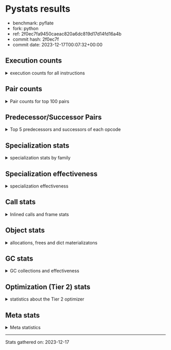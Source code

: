 
# Pystats results

- benchmark: pyflate
- fork: python
- ref: 2f0ec7fa9450caeac820a6dc819d17d14fd16a4b
- commit hash: 2f0ec7f
- commit date: 2023-12-17T00:07:32+00:00

## Execution counts

<details>
<summary> execution counts for all instructions </summary>

|Name | Count | Self | Cumulative | Miss ratio | 
|---|---:|---:|---:|---:|
| LOAD_FAST | 864,455,700 | 25.7% | 25.7% |  |
| POP_JUMP_IF_FALSE | 278,096,760 | 8.3% | 34.0% |  |
| LOAD_ATTR_INSTANCE_VALUE | 256,924,060 | 7.6% | 41.6% |  |
| LOAD_CONST | 238,687,980 | 7.1% | 48.7% |  |
| COMPARE_OP_INT | 161,759,600 | 4.8% | 53.5% |  |
| BINARY_OP | 147,080,260 | 4.4% | 57.9% |  |
| TO_BOOL_BOOL | 114,500,840 | 3.4% | 61.3% |  |
| ENTER_EXECUTOR | 111,045,460 | 3.3% | 64.6% |  |
| STORE_FAST | 110,332,340 | 3.3% | 67.9% |  |
| BINARY_OP_SUBTRACT_INT | 97,555,660 | 2.9% | 70.8% |  |
| RESUME_CHECK | 85,783,780 | 2.5% | 73.3% | 0.0% |
| CALL_PY_EXACT_ARGS | 85,641,540 | 2.5% | 75.8% |  |
| RETURN_VALUE | 81,345,780 | 2.4% | 78.3% |  |
| LOAD_ATTR_METHOD_WITH_VALUES | 78,210,060 | 2.3% | 80.6% |  |
| SWAP | 70,789,720 | 2.1% | 82.7% |  |
| BINARY_OP_ADD_INT | 65,729,660 | 2.0% | 84.6% |  |
| POP_JUMP_IF_TRUE | 64,782,360 | 1.9% | 86.6% |  |
| CALL_LIST_APPEND | 61,344,700 | 1.8% | 88.4% |  |
| COPY | 58,928,040 | 1.8% | 90.1% |  |
| STORE_ATTR_INSTANCE_VALUE | 46,035,060 | 1.4% | 91.5% |  |
| LOAD_FAST_LOAD_FAST | 45,797,560 | 1.4% | 92.9% |  |
| POP_TOP | 42,608,100 | 1.3% | 94.1% |  |
| LOAD_GLOBAL_BUILTIN | 35,904,960 | 1.1% | 95.2% |  |
| CALL_LEN | 29,801,160 | 0.9% | 96.1% |  |
| BINARY_SLICE | 24,352,660 | 0.7% | 96.8% |  |
| RETURN_CONST | 18,300,700 | 0.5% | 97.4% |  |
| UNARY_INVERT | 12,031,000 | 0.4% | 97.7% |  |
| LOAD_ATTR_METHOD_NO_DICT | 11,596,380 | 0.3% | 98.1% |  |
| BINARY_SUBSCR_LIST_INT | 10,673,420 | 0.3% | 98.4% |  |
| LOAD_GLOBAL_MODULE | 7,435,680 | 0.2% | 98.6% |  |
| STORE_SLICE | 7,424,240 | 0.2% | 98.8% |  |
| NOP | 7,188,640 | 0.2% | 99.0% |  |
| JUMP_FORWARD | 6,697,060 | 0.2% | 99.2% |  |
| CALL_BUILTIN_O | 6,085,140 | 0.2% | 99.4% |  |
| LOAD_ATTR | 5,408,000 | 0.2% | 99.6% |  |
| TO_BOOL | 5,403,600 | 0.2% | 99.7% |  |
| CALL_METHOD_DESCRIPTOR_FAST | 5,401,620 | 0.2% | 99.9% |  |
| BINARY_SUBSCR | 2,140,900 | 0.1% | 100.0% |  |
| GET_ITER | 247,660 | 0.0% | 100.0% |  |
| FOR_ITER_LIST | 242,260 | 0.0% | 100.0% |  |
| FOR_ITER_RANGE | 151,620 | 0.0% | 100.0% |  |
| TO_BOOL_INT | 132,240 | 0.0% | 100.0% |  |
| STORE_FAST_STORE_FAST | 73,520 | 0.0% | 100.0% |  |
| EXIT_INIT_CHECK | 71,120 | 0.0% | 100.0% |  |
| CALL_ALLOC_AND_ENTER_INIT | 71,120 | 0.0% | 100.0% |  |
| BUILD_TUPLE | 71,040 | 0.0% | 100.0% |  |
| INTERPRETER_EXIT | 70,640 | 0.0% | 100.0% |  |
| BUILD_LIST | 46,880 | 0.0% | 100.0% |  |
| BINARY_OP_MULTIPLY_INT | 37,120 | 0.0% | 100.0% |  |
| CALL | 25,660 | 0.0% | 100.0% |  |
| CALL_BUILTIN_CLASS | 17,760 | 0.0% | 100.0% |  |
| JUMP_BACKWARD | 8,320 | 0.0% | 100.0% |  |
| UNPACK_SEQUENCE_TWO_TUPLE | 3,240 | 0.0% | 100.0% |  |
| LOAD_GLOBAL | 2,400 | 0.0% | 100.0% |  |
| CALL_BUILTIN_FAST | 2,120 | 0.0% | 100.0% |  |
| COMPARE_OP | 1,860 | 0.0% | 100.0% |  |
| FOR_ITER | 1,780 | 0.0% | 100.0% |  |
| LIST_APPEND | 1,760 | 0.0% | 100.0% |  |
| STORE_ATTR | 1,000 | 0.0% | 100.0% |  |
| STORE_SUBSCR_LIST_INT | 760 | 0.0% | 100.0% |  |
| RESUME | 540 | 0.0% | 100.0% | 18.5% |
| PUSH_NULL | 480 | 0.0% | 100.0% |  |
| CALL_KW | 480 | 0.0% | 100.0% |  |
| LOAD_DEREF | 240 | 0.0% | 100.0% |  |
| UNPACK_SEQUENCE | 240 | 0.0% | 100.0% |  |
| CALL_BUILTIN_FAST_WITH_KEYWORDS | 240 | 0.0% | 100.0% |  |
| LOAD_ATTR_MODULE | 240 | 0.0% | 100.0% |  |
| CALL_FUNCTION_EX | 160 | 0.0% | 100.0% |  |
| LOAD_FAST_AND_CLEAR | 160 | 0.0% | 100.0% |  |
| CALL_ISINSTANCE | 140 | 0.0% | 100.0% |  |
| CALL_METHOD_DESCRIPTOR_NOARGS | 120 | 0.0% | 100.0% |  |
| CALL_METHOD_DESCRIPTOR_O | 120 | 0.0% | 100.0% |  |
| STORE_SUBSCR | 80 | 0.0% | 100.0% |  |
| CALL_INTRINSIC_1 | 80 | 0.0% | 100.0% |  |
| COPY_FREE_VARS | 80 | 0.0% | 100.0% |  |
| LIST_EXTEND | 80 | 0.0% | 100.0% |  |
| LOAD_FAST_CHECK | 80 | 0.0% | 100.0% |  |
| BINARY_OP_SUBTRACT_FLOAT | 60 | 0.0% | 100.0% |  |
| COMPARE_OP_STR | 60 | 0.0% | 100.0% |  |


</details>

## Pair counts

<details>
<summary> Pair counts for top 100 pairs </summary>

|Pair | Count | Self | Cumulative | 
|---|---:|---:|---:|
| POP_JUMP_IF_FALSE LOAD_FAST | 225,084,740 | 6.7% | 6.7% |
| LOAD_FAST LOAD_ATTR_INSTANCE_VALUE | 187,193,940 | 5.6% | 12.3% |
| LOAD_ATTR_INSTANCE_VALUE LOAD_FAST | 144,039,000 | 4.3% | 16.5% |
| LOAD_FAST TO_BOOL_BOOL | 114,500,640 | 3.4% | 19.9% |
| TO_BOOL_BOOL POP_JUMP_IF_FALSE | 114,500,140 | 3.4% | 23.3% |
| COMPARE_OP_INT POP_JUMP_IF_FALSE | 104,437,160 | 3.1% | 26.4% |
| LOAD_FAST LOAD_CONST | 91,899,160 | 2.7% | 29.2% |
| CALL_PY_EXACT_ARGS RESUME_CHECK | 85,641,540 | 2.5% | 31.7% |
| STORE_FAST LOAD_FAST | 82,570,460 | 2.5% | 34.2% |
| LOAD_FAST LOAD_ATTR_METHOD_WITH_VALUES | 78,173,620 | 2.3% | 36.5% |
| LOAD_FAST COMPARE_OP_INT | 68,053,500 | 2.0% | 38.5% |
| LOAD_ATTR_METHOD_WITH_VALUES LOAD_FAST | 67,312,840 | 2.0% | 40.5% |
| LOAD_CONST BINARY_OP_SUBTRACT_INT | 59,561,960 | 1.8% | 42.3% |
| ENTER_EXECUTOR POP_JUMP_IF_FALSE | 59,026,000 | 1.8% | 44.0% |
| LOAD_CONST LOAD_FAST | 57,384,800 | 1.7% | 45.8% |
| COMPARE_OP_INT POP_JUMP_IF_TRUE | 57,322,440 | 1.7% | 47.5% |
| LOAD_CONST BINARY_OP_ADD_INT | 50,251,560 | 1.5% | 48.9% |
| ENTER_EXECUTOR CALL_LIST_APPEND | 49,659,500 | 1.5% | 50.4% |
| POP_JUMP_IF_TRUE ENTER_EXECUTOR | 47,509,200 | 1.4% | 51.8% |
| LOAD_FAST COPY | 45,668,320 | 1.4% | 53.2% |
| COPY LOAD_ATTR_INSTANCE_VALUE | 45,668,080 | 1.4% | 54.6% |
| SWAP STORE_ATTR_INSTANCE_VALUE | 45,668,080 | 1.4% | 55.9% |
| LOAD_FAST BINARY_OP | 45,424,540 | 1.4% | 57.3% |
| LOAD_FAST CALL_PY_EXACT_ARGS | 43,351,520 | 1.3% | 58.5% |
| STORE_ATTR_INSTANCE_VALUE LOAD_FAST | 40,268,200 | 1.2% | 59.7% |
| RESUME_CHECK LOAD_CONST | 38,195,460 | 1.1% | 60.9% |
| LOAD_FAST BINARY_OP_SUBTRACT_INT | 37,956,260 | 1.1% | 62.0% |
| BINARY_OP LOAD_CONST | 37,950,320 | 1.1% | 63.1% |
| BINARY_OP_SUBTRACT_INT RETURN_VALUE | 37,950,240 | 1.1% | 64.3% |
| LOAD_GLOBAL_BUILTIN LOAD_FAST | 35,894,080 | 1.1% | 65.3% |
| BINARY_OP LOAD_FAST | 33,356,680 | 1.0% | 66.3% |
| RESUME_CHECK LOAD_FAST_LOAD_FAST | 31,311,700 | 0.9% | 67.3% |
| RETURN_VALUE STORE_FAST | 31,154,940 | 0.9% | 68.2% |
| POP_TOP LOAD_FAST | 30,090,740 | 0.9% | 69.1% |
| LOAD_FAST CALL_LEN | 29,800,980 | 0.9% | 70.0% |
| BINARY_OP_ADD_INT STORE_FAST | 29,091,500 | 0.9% | 70.8% |
| CALL_LIST_APPEND ENTER_EXECUTOR | 27,221,820 | 0.8% | 71.6% |
| BINARY_OP_SUBTRACT_INT BINARY_OP | 25,931,780 | 0.8% | 72.4% |
| RETURN_VALUE BINARY_OP | 25,919,260 | 0.8% | 73.2% |
| LOAD_FAST LOAD_GLOBAL_BUILTIN | 24,407,640 | 0.7% | 73.9% |
| CALL_LEN COMPARE_OP_INT | 24,398,520 | 0.7% | 74.6% |
| LOAD_FAST LOAD_FAST | 24,383,360 | 0.7% | 75.3% |
| POP_JUMP_IF_FALSE ENTER_EXECUTOR | 24,264,980 | 0.7% | 76.1% |
| CALL_LIST_APPEND LOAD_FAST | 24,161,240 | 0.7% | 76.8% |
| LOAD_FAST_LOAD_FAST LOAD_ATTR_INSTANCE_VALUE | 24,061,220 | 0.7% | 77.5% |
| LOAD_ATTR_INSTANCE_VALUE COMPARE_OP_INT | 24,057,260 | 0.7% | 78.2% |
| LOAD_CONST COMPARE_OP_INT | 24,043,640 | 0.7% | 78.9% |
| LOAD_ATTR_INSTANCE_VALUE CALL_PY_EXACT_ARGS | 23,723,420 | 0.7% | 79.6% |
| RETURN_CONST POP_TOP | 18,229,500 | 0.5% | 80.2% |
| LOAD_FAST RETURN_VALUE | 17,503,540 | 0.5% | 80.7% |
| BINARY_OP SWAP | 17,432,680 | 0.5% | 81.2% |
| POP_JUMP_IF_TRUE LOAD_FAST | 17,269,480 | 0.5% | 81.7% |
| BINARY_OP STORE_FAST | 16,799,920 | 0.5% | 82.2% |
| RESUME_CHECK LOAD_FAST | 16,275,200 | 0.5% | 82.7% |
| BINARY_OP_ADD_INT SWAP | 16,205,060 | 0.5% | 83.2% |
| POP_JUMP_IF_FALSE LOAD_CONST | 14,872,920 | 0.4% | 83.6% |
| BINARY_SLICE BINARY_OP | 14,848,480 | 0.4% | 84.1% |
| LOAD_ATTR_INSTANCE_VALUE STORE_FAST | 13,894,380 | 0.4% | 84.5% |
| BINARY_OP RETURN_VALUE | 13,888,360 | 0.4% | 84.9% |
| SWAP COPY | 13,258,760 | 0.4% | 85.3% |
| COPY COMPARE_OP_INT | 13,258,520 | 0.4% | 85.7% |
| LOAD_FAST_LOAD_FAST LOAD_FAST | 12,349,400 | 0.4% | 86.1% |
| STORE_FAST LOAD_CONST | 12,115,360 | 0.4% | 86.4% |
| RETURN_VALUE LOAD_FAST | 12,101,560 | 0.4% | 86.8% |
| UNARY_INVERT BINARY_OP | 12,031,000 | 0.4% | 87.1% |
| BINARY_OP UNARY_INVERT | 12,031,000 | 0.4% | 87.5% |
| BINARY_OP_SUBTRACT_INT SWAP | 12,030,980 | 0.4% | 87.9% |
| LOAD_ATTR_INSTANCE_VALUE BINARY_OP | 12,030,980 | 0.4% | 88.2% |
| LOAD_FAST SWAP | 11,862,600 | 0.4% | 88.6% |
| RETURN_VALUE POP_TOP | 11,861,920 | 0.4% | 88.9% |
| POP_TOP RETURN_VALUE | 11,861,680 | 0.4% | 89.3% |
| SWAP POP_TOP | 11,861,680 | 0.4% | 89.6% |
| LOAD_ATTR_INSTANCE_VALUE SWAP | 11,861,660 | 0.4% | 90.0% |
| LOAD_FAST LOAD_ATTR_METHOD_NO_DICT | 11,595,980 | 0.3% | 90.3% |
| LOAD_ATTR_METHOD_NO_DICT LOAD_FAST | 11,594,320 | 0.3% | 90.7% |
| LOAD_ATTR_INSTANCE_VALUE LOAD_CONST | 10,803,180 | 0.3% | 91.0% |
| LOAD_ATTR_INSTANCE_VALUE LOAD_GLOBAL_BUILTIN | 10,803,080 | 0.3% | 91.3% |
| LOAD_CONST BINARY_OP | 10,100,660 | 0.3% | 91.6% |
| BINARY_OP_ADD_INT BINARY_SLICE | 9,503,620 | 0.3% | 91.9% |
| LOAD_FAST_LOAD_FAST LOAD_CONST | 8,820,340 | 0.3% | 92.2% |
| LOAD_CONST LOAD_CONST | 7,431,140 | 0.2% | 92.4% |
| LOAD_CONST BINARY_SLICE | 7,424,720 | 0.2% | 92.6% |
| BINARY_SUBSCR_LIST_INT STORE_FAST | 7,424,580 | 0.2% | 92.8% |
| BINARY_SLICE LOAD_FAST | 7,424,240 | 0.2% | 93.0% |
| STORE_SLICE RETURN_CONST | 7,424,240 | 0.2% | 93.3% |
| BINARY_OP LOAD_FAST_LOAD_FAST | 7,424,240 | 0.2% | 93.5% |
| LOAD_CONST STORE_SLICE | 7,424,240 | 0.2% | 93.7% |
| LOAD_FAST BINARY_SLICE | 7,424,240 | 0.2% | 93.9% |
| BINARY_OP_ADD_INT LOAD_CONST | 7,424,220 | 0.2% | 94.1% |
| LOAD_GLOBAL_MODULE LOAD_FAST | 7,189,700 | 0.2% | 94.4% |
| STORE_FAST LOAD_GLOBAL_MODULE | 7,187,800 | 0.2% | 94.6% |
| LOAD_FAST CALL_LIST_APPEND | 7,187,360 | 0.2% | 94.8% |
| BINARY_OP_SUBTRACT_INT COMPARE_OP_INT | 7,187,360 | 0.2% | 95.0% |
| CALL_LIST_APPEND NOP | 7,186,940 | 0.2% | 95.2% |
| BINARY_OP_SUBTRACT_INT BINARY_SUBSCR_LIST_INT | 7,186,920 | 0.2% | 95.4% |
| BINARY_OP_SUBTRACT_INT CALL_PY_EXACT_ARGS | 7,186,920 | 0.2% | 95.6% |
| NOP ENTER_EXECUTOR | 7,186,620 | 0.2% | 95.8% |
| JUMP_FORWARD LOAD_FAST | 6,696,740 | 0.2% | 96.0% |
| LOAD_CONST STORE_FAST | 6,274,200 | 0.2% | 96.2% |
| LOAD_CONST CALL_PY_EXACT_ARGS | 5,732,140 | 0.2% | 96.4% |


</details>

## Predecessor/Successor Pairs

<details>
<summary> Top 5 predecessors and successors of each opcode </summary>

### BINARY_SLICE

<details>
<summary> Successors and predecessors for BINARY_SLICE </summary>

|Predecessors | Count | Percentage | 
|---|---:|---:|
| BINARY_OP_ADD_INT | 9,503,620 | 39.0% |
| LOAD_CONST | 7,424,720 | 30.5% |
| LOAD_FAST | 7,424,240 | 30.5% |
| BINARY_OP | 80 | 0.0% |

|Successors | Count | Percentage | 
|---|---:|---:|
| BINARY_OP | 14,848,480 | 61.0% |
| LOAD_FAST | 7,424,240 | 30.5% |
| CALL_LIST_APPEND | 712,700 | 2.9% |
| CALL_BUILTIN_O | 683,320 | 2.8% |
| LOAD_GLOBAL_BUILTIN | 683,320 | 2.8% |


</details>

### STORE_SLICE

<details>
<summary> Successors and predecessors for STORE_SLICE </summary>

|Predecessors | Count | Percentage | 
|---|---:|---:|
| LOAD_CONST | 7,424,240 | 100.0% |

|Successors | Count | Percentage | 
|---|---:|---:|
| RETURN_CONST | 7,424,240 | 100.0% |


</details>

### CACHE

<details>
<summary> Successors and predecessors for CACHE </summary>

|Successors | Count | Percentage | 
|---|---:|---:|
| RESUME_CHECK | 70,560 | 99.9% |
| RESUME | 80 | 0.1% |


</details>

### BINARY_SUBSCR

<details>
<summary> Successors and predecessors for BINARY_SUBSCR </summary>

|Predecessors | Count | Percentage | 
|---|---:|---:|
| BINARY_OP_ADD_INT | 2,138,580 | 99.9% |
| BINARY_SUBSCR | 1,120 | 0.1% |
| LOAD_FAST_LOAD_FAST | 480 | 0.0% |
| LOAD_FAST | 440 | 0.0% |
| LOAD_CONST | 120 | 0.0% |

|Successors | Count | Percentage | 
|---|---:|---:|
| SWAP | 1,396,160 | 65.2% |
| COMPARE_OP_INT | 742,440 | 34.7% |
| BINARY_SUBSCR | 1,120 | 0.1% |
| LOAD_FAST | 420 | 0.0% |
| CALL_LIST_APPEND | 360 | 0.0% |


</details>

### EXIT_INIT_CHECK

<details>
<summary> Successors and predecessors for EXIT_INIT_CHECK </summary>

|Predecessors | Count | Percentage | 
|---|---:|---:|
| RETURN_CONST | 71,120 | 100.0% |

|Successors | Count | Percentage | 
|---|---:|---:|
| RETURN_VALUE | 71,120 | 100.0% |


</details>

### GET_ITER

<details>
<summary> Successors and predecessors for GET_ITER </summary>

|Predecessors | Count | Percentage | 
|---|---:|---:|
| LOAD_ATTR_INSTANCE_VALUE | 238,820 | 96.4% |
| CALL_BUILTIN_CLASS | 7,960 | 3.2% |
| BINARY_SLICE | 480 | 0.2% |
| CALL | 180 | 0.1% |
| LOAD_FAST | 160 | 0.1% |

|Successors | Count | Percentage | 
|---|---:|---:|
| FOR_ITER_LIST | 239,340 | 96.6% |
| FOR_ITER_RANGE | 7,900 | 3.2% |
| FOR_ITER | 340 | 0.1% |
| LOAD_FAST_AND_CLEAR | 80 | 0.0% |


</details>

### INTERPRETER_EXIT

<details>
<summary> Successors and predecessors for INTERPRETER_EXIT </summary>

|Predecessors | Count | Percentage | 
|---|---:|---:|
| RETURN_VALUE | 70,560 | 99.9% |
| RETURN_CONST | 80 | 0.1% |


</details>

### NOP

<details>
<summary> Successors and predecessors for NOP </summary>

|Predecessors | Count | Percentage | 
|---|---:|---:|
| CALL_LIST_APPEND | 7,186,940 | 100.0% |
| POP_JUMP_IF_FALSE | 1,120 | 0.0% |
| JUMP_BACKWARD | 320 | 0.0% |
| STORE_FAST | 160 | 0.0% |
| POP_TOP | 100 | 0.0% |

|Successors | Count | Percentage | 
|---|---:|---:|
| ENTER_EXECUTOR | 7,186,620 | 100.0% |
| LOAD_FAST | 1,600 | 0.0% |
| JUMP_BACKWARD | 340 | 0.0% |
| LOAD_DEREF | 80 | 0.0% |


</details>

### POP_TOP

<details>
<summary> Successors and predecessors for POP_TOP </summary>

|Predecessors | Count | Percentage | 
|---|---:|---:|
| RETURN_CONST | 18,229,500 | 42.8% |
| RETURN_VALUE | 11,861,920 | 27.8% |
| SWAP | 11,861,680 | 27.8% |
| POP_JUMP_IF_FALSE | 653,620 | 1.5% |
| CALL_KW | 480 | 0.0% |

|Successors | Count | Percentage | 
|---|---:|---:|
| LOAD_FAST | 30,090,740 | 70.6% |
| RETURN_VALUE | 11,861,680 | 27.8% |
| JUMP_FORWARD | 654,260 | 1.5% |
| RETURN_CONST | 560 | 0.0% |
| LOAD_FAST_LOAD_FAST | 480 | 0.0% |


</details>

### PUSH_NULL

<details>
<summary> Successors and predecessors for PUSH_NULL </summary>

|Predecessors | Count | Percentage | 
|---|---:|---:|
| LOAD_ATTR_MODULE | 240 | 50.0% |
| LOAD_DEREF | 160 | 33.3% |
| LOAD_ATTR | 80 | 16.7% |

|Successors | Count | Percentage | 
|---|---:|---:|
| CALL | 240 | 50.0% |
| LOAD_FAST | 160 | 33.3% |
| LOAD_FAST_CHECK | 80 | 16.7% |


</details>

### RETURN_VALUE

<details>
<summary> Successors and predecessors for RETURN_VALUE </summary>

|Predecessors | Count | Percentage | 
|---|---:|---:|
| BINARY_OP_SUBTRACT_INT | 37,950,240 | 46.7% |
| LOAD_FAST | 17,503,540 | 21.5% |
| BINARY_OP | 13,888,360 | 17.1% |
| POP_TOP | 11,861,680 | 14.6% |
| EXIT_INIT_CHECK | 71,120 | 0.1% |

|Successors | Count | Percentage | 
|---|---:|---:|
| STORE_FAST | 31,154,940 | 38.3% |
| BINARY_OP | 25,919,260 | 31.9% |
| LOAD_FAST | 12,101,560 | 14.9% |
| POP_TOP | 11,861,920 | 14.6% |
| TO_BOOL_INT | 129,380 | 0.2% |


</details>

### STORE_SUBSCR

<details>
<summary> Successors and predecessors for STORE_SUBSCR </summary>

|Predecessors | Count | Percentage | 
|---|---:|---:|
| SWAP | 40 | 50.0% |
| BINARY_SUBSCR | 20 | 25.0% |
| BINARY_SUBSCR_LIST_INT | 20 | 25.0% |

|Successors | Count | Percentage | 
|---|---:|---:|
| STORE_SUBSCR_LIST_INT | 40 | 50.0% |
| JUMP_BACKWARD | 20 | 25.0% |
| LOAD_FAST_LOAD_FAST | 20 | 25.0% |


</details>

### TO_BOOL

<details>
<summary> Successors and predecessors for TO_BOOL </summary>

|Predecessors | Count | Percentage | 
|---|---:|---:|
| LOAD_FAST | 5,401,780 | 100.0% |
| TO_BOOL | 1,500 | 0.0% |
| RETURN_VALUE | 160 | 0.0% |
| BINARY_OP | 80 | 0.0% |
| CALL | 40 | 0.0% |

|Successors | Count | Percentage | 
|---|---:|---:|
| POP_JUMP_IF_TRUE | 5,401,600 | 100.0% |
| TO_BOOL | 1,500 | 0.0% |
| POP_JUMP_IF_FALSE | 240 | 0.0% |
| TO_BOOL_INT | 180 | 0.0% |
| TO_BOOL_BOOL | 80 | 0.0% |


</details>

### UNARY_INVERT

<details>
<summary> Successors and predecessors for UNARY_INVERT </summary>

|Predecessors | Count | Percentage | 
|---|---:|---:|
| BINARY_OP | 12,031,000 | 100.0% |

|Successors | Count | Percentage | 
|---|---:|---:|
| BINARY_OP | 12,031,000 | 100.0% |


</details>

### BINARY_OP

<details>
<summary> Successors and predecessors for BINARY_OP </summary>

|Predecessors | Count | Percentage | 
|---|---:|---:|
| LOAD_FAST | 45,424,540 | 30.9% |
| BINARY_OP_SUBTRACT_INT | 25,931,780 | 17.6% |
| RETURN_VALUE | 25,919,260 | 17.6% |
| BINARY_SLICE | 14,848,480 | 10.1% |
| UNARY_INVERT | 12,031,000 | 8.2% |

|Successors | Count | Percentage | 
|---|---:|---:|
| LOAD_CONST | 37,950,320 | 25.8% |
| LOAD_FAST | 33,356,680 | 22.7% |
| SWAP | 17,432,680 | 11.9% |
| STORE_FAST | 16,799,920 | 11.4% |
| RETURN_VALUE | 13,888,360 | 9.4% |


</details>

### BUILD_LIST

<details>
<summary> Successors and predecessors for BUILD_LIST </summary>

|Predecessors | Count | Percentage | 
|---|---:|---:|
| LOAD_FAST_LOAD_FAST | 35,800 | 76.4% |
| CALL_BUILTIN_CLASS | 8,700 | 18.6% |
| STORE_FAST | 680 | 1.5% |
| RESUME_CHECK | 580 | 1.2% |
| BUILD_TUPLE | 480 | 1.0% |

|Successors | Count | Percentage | 
|---|---:|---:|
| BINARY_OP | 45,000 | 96.0% |
| STORE_FAST | 1,560 | 3.3% |
| LOAD_CONST | 80 | 0.2% |
| LOAD_DEREF | 80 | 0.2% |
| SWAP | 80 | 0.2% |


</details>

### BUILD_TUPLE

<details>
<summary> Successors and predecessors for BUILD_TUPLE </summary>

|Predecessors | Count | Percentage | 
|---|---:|---:|
| LOAD_ATTR_INSTANCE_VALUE | 70,540 | 99.3% |
| LOAD_CONST | 480 | 0.7% |
| LOAD_ATTR | 20 | 0.0% |

|Successors | Count | Percentage | 
|---|---:|---:|
| RETURN_VALUE | 70,560 | 99.3% |
| BUILD_LIST | 480 | 0.7% |


</details>

### CALL

<details>
<summary> Successors and predecessors for CALL </summary>

|Predecessors | Count | Percentage | 
|---|---:|---:|
| ENTER_EXECUTOR | 20,080 | 78.3% |
| LOAD_FAST | 2,160 | 8.4% |
| LOAD_CONST | 1,080 | 4.2% |
| CALL | 520 | 2.0% |
| CALL_BUILTIN_FAST | 380 | 1.5% |

|Successors | Count | Percentage | 
|---|---:|---:|
| CALL_LIST_APPEND | 20,620 | 80.4% |
| CALL_PY_EXACT_ARGS | 860 | 3.4% |
| CALL_BUILTIN_CLASS | 740 | 2.9% |
| CALL | 520 | 2.0% |
| RESUME_CHECK | 440 | 1.7% |


</details>

### CALL_FUNCTION_EX

<details>
<summary> Successors and predecessors for CALL_FUNCTION_EX </summary>

|Predecessors | Count | Percentage | 
|---|---:|---:|
| CALL_INTRINSIC_1 | 80 | 50.0% |
| LOAD_FAST | 80 | 50.0% |

|Successors | Count | Percentage | 
|---|---:|---:|
| COPY_FREE_VARS | 80 | 50.0% |
| RESUME_CHECK | 60 | 37.5% |
| RESUME | 20 | 12.5% |


</details>

### CALL_INTRINSIC_1

<details>
<summary> Successors and predecessors for CALL_INTRINSIC_1 </summary>

|Predecessors | Count | Percentage | 
|---|---:|---:|
| LIST_EXTEND | 80 | 100.0% |

|Successors | Count | Percentage | 
|---|---:|---:|
| CALL_FUNCTION_EX | 80 | 100.0% |


</details>

### CALL_KW

<details>
<summary> Successors and predecessors for CALL_KW </summary>

|Predecessors | Count | Percentage | 
|---|---:|---:|
| LOAD_CONST | 480 | 100.0% |

|Successors | Count | Percentage | 
|---|---:|---:|
| POP_TOP | 480 | 100.0% |


</details>

### COMPARE_OP

<details>
<summary> Successors and predecessors for COMPARE_OP </summary>

|Predecessors | Count | Percentage | 
|---|---:|---:|
| LOAD_CONST | 840 | 45.2% |
| COPY | 240 | 12.9% |
| LOAD_FAST | 160 | 8.6% |
| CALL | 100 | 5.4% |
| LOAD_ATTR | 100 | 5.4% |

|Successors | Count | Percentage | 
|---|---:|---:|
| POP_JUMP_IF_FALSE | 920 | 49.5% |
| COMPARE_OP_INT | 760 | 40.9% |
| POP_JUMP_IF_TRUE | 100 | 5.4% |
| COMPARE_OP | 60 | 3.2% |
| COMPARE_OP_STR | 20 | 1.1% |


</details>

### COPY

<details>
<summary> Successors and predecessors for COPY </summary>

|Predecessors | Count | Percentage | 
|---|---:|---:|
| LOAD_FAST | 45,668,320 | 77.5% |
| SWAP | 13,258,760 | 22.5% |
| COPY | 400 | 0.0% |
| LOAD_FAST_LOAD_FAST | 400 | 0.0% |
| RETURN_VALUE | 80 | 0.0% |

|Successors | Count | Percentage | 
|---|---:|---:|
| LOAD_ATTR_INSTANCE_VALUE | 45,668,080 | 77.5% |
| COMPARE_OP_INT | 13,258,520 | 22.5% |
| COPY | 400 | 0.0% |
| BINARY_SUBSCR_LIST_INT | 360 | 0.0% |
| COMPARE_OP | 240 | 0.0% |


</details>

### COPY_FREE_VARS

<details>
<summary> Successors and predecessors for COPY_FREE_VARS </summary>

|Predecessors | Count | Percentage | 
|---|---:|---:|
| CALL_FUNCTION_EX | 80 | 100.0% |

|Successors | Count | Percentage | 
|---|---:|---:|
| RESUME_CHECK | 60 | 75.0% |
| RESUME | 20 | 25.0% |


</details>

### ENTER_EXECUTOR

<details>
<summary> Successors and predecessors for ENTER_EXECUTOR </summary>

|Predecessors | Count | Percentage | 
|---|---:|---:|
| POP_JUMP_IF_TRUE | 47,509,200 | 42.8% |
| CALL_LIST_APPEND | 27,221,820 | 24.5% |
| POP_JUMP_IF_FALSE | 24,264,980 | 21.9% |
| NOP | 7,186,620 | 6.5% |
| STORE_FAST | 4,715,660 | 4.2% |

|Successors | Count | Percentage | 
|---|---:|---:|
| POP_JUMP_IF_FALSE | 59,026,000 | 53.2% |
| CALL_LIST_APPEND | 49,659,500 | 44.7% |
| POP_JUMP_IF_TRUE | 2,057,520 | 1.9% |
| FOR_ITER_RANGE | 141,400 | 0.1% |
| ENTER_EXECUTOR | 69,880 | 0.1% |


</details>

### FOR_ITER

<details>
<summary> Successors and predecessors for FOR_ITER </summary>

|Predecessors | Count | Percentage | 
|---|---:|---:|
| JUMP_BACKWARD | 1,220 | 68.5% |
| GET_ITER | 340 | 19.1% |
| FOR_ITER | 140 | 7.9% |
| SWAP | 80 | 4.5% |

|Successors | Count | Percentage | 
|---|---:|---:|
| UNPACK_SEQUENCE_TWO_TUPLE | 1,040 | 58.4% |
| STORE_FAST | 240 | 13.5% |
| FOR_ITER_RANGE | 160 | 9.0% |
| FOR_ITER | 140 | 7.9% |
| UNPACK_SEQUENCE | 100 | 5.6% |


</details>

### JUMP_BACKWARD

<details>
<summary> Successors and predecessors for JUMP_BACKWARD </summary>

|Predecessors | Count | Percentage | 
|---|---:|---:|
| POP_JUMP_IF_FALSE | 2,040 | 24.5% |
| CALL_LIST_APPEND | 1,600 | 19.2% |
| STORE_FAST | 1,440 | 17.3% |
| POP_JUMP_IF_TRUE | 1,360 | 16.3% |
| STORE_ATTR_INSTANCE_VALUE | 640 | 7.7% |

|Successors | Count | Percentage | 
|---|---:|---:|
| FOR_ITER_RANGE | 2,160 | 26.0% |
| FOR_ITER_LIST | 1,820 | 21.9% |
| LOAD_FAST | 1,360 | 16.3% |
| FOR_ITER | 1,220 | 14.7% |
| LOAD_FAST_LOAD_FAST | 960 | 11.5% |


</details>

### JUMP_FORWARD

<details>
<summary> Successors and predecessors for JUMP_FORWARD </summary>

|Predecessors | Count | Percentage | 
|---|---:|---:|
| POP_JUMP_IF_FALSE | 5,359,360 | 80.0% |
| STORE_FAST | 683,440 | 10.2% |
| POP_TOP | 654,260 | 9.8% |

|Successors | Count | Percentage | 
|---|---:|---:|
| LOAD_FAST | 6,696,740 | 100.0% |
| BUILD_LIST | 80 | 0.0% |
| JUMP_BACKWARD | 80 | 0.0% |
| LOAD_CONST | 80 | 0.0% |
| LOAD_GLOBAL | 40 | 0.0% |


</details>

### LIST_APPEND

<details>
<summary> Successors and predecessors for LIST_APPEND </summary>

|Predecessors | Count | Percentage | 
|---|---:|---:|
| CALL_BUILTIN_FAST | 1,740 | 98.9% |
| CALL | 20 | 1.1% |

|Successors | Count | Percentage | 
|---|---:|---:|
| ENTER_EXECUTOR | 1,420 | 80.7% |
| JUMP_BACKWARD | 340 | 19.3% |


</details>

### LIST_EXTEND

<details>
<summary> Successors and predecessors for LIST_EXTEND </summary>

|Predecessors | Count | Percentage | 
|---|---:|---:|
| LOAD_DEREF | 80 | 100.0% |

|Successors | Count | Percentage | 
|---|---:|---:|
| CALL_INTRINSIC_1 | 80 | 100.0% |


</details>

### LOAD_ATTR

<details>
<summary> Successors and predecessors for LOAD_ATTR </summary>

|Predecessors | Count | Percentage | 
|---|---:|---:|
| LOAD_ATTR_INSTANCE_VALUE | 5,401,560 | 99.9% |
| LOAD_FAST | 3,080 | 0.1% |
| LOAD_ATTR | 1,680 | 0.0% |
| LOAD_GLOBAL_MODULE | 1,000 | 0.0% |
| COPY | 240 | 0.0% |

|Successors | Count | Percentage | 
|---|---:|---:|
| LOAD_FAST | 5,402,340 | 99.9% |
| LOAD_ATTR | 1,680 | 0.0% |
| LOAD_CONST | 980 | 0.0% |
| LOAD_ATTR_INSTANCE_VALUE | 820 | 0.0% |
| LOAD_ATTR_METHOD_WITH_VALUES | 640 | 0.0% |


</details>

### LOAD_CONST

<details>
<summary> Successors and predecessors for LOAD_CONST </summary>

|Predecessors | Count | Percentage | 
|---|---:|---:|
| LOAD_FAST | 91,899,160 | 38.5% |
| RESUME_CHECK | 38,195,460 | 16.0% |
| BINARY_OP | 37,950,320 | 15.9% |
| POP_JUMP_IF_FALSE | 14,872,920 | 6.2% |
| STORE_FAST | 12,115,360 | 5.1% |

|Successors | Count | Percentage | 
|---|---:|---:|
| BINARY_OP_SUBTRACT_INT | 59,561,960 | 25.0% |
| LOAD_FAST | 57,384,800 | 24.0% |
| BINARY_OP_ADD_INT | 50,251,560 | 21.1% |
| COMPARE_OP_INT | 24,043,640 | 10.1% |
| BINARY_OP | 10,100,660 | 4.2% |


</details>

### LOAD_DEREF

<details>
<summary> Successors and predecessors for LOAD_DEREF </summary>

|Predecessors | Count | Percentage | 
|---|---:|---:|
| NOP | 80 | 33.3% |
| BUILD_LIST | 80 | 33.3% |
| RESUME_CHECK | 60 | 25.0% |
| RESUME | 20 | 8.3% |

|Successors | Count | Percentage | 
|---|---:|---:|
| PUSH_NULL | 160 | 66.7% |
| LIST_EXTEND | 80 | 33.3% |


</details>

### LOAD_FAST

<details>
<summary> Successors and predecessors for LOAD_FAST </summary>

|Predecessors | Count | Percentage | 
|---|---:|---:|
| POP_JUMP_IF_FALSE | 225,084,740 | 26.0% |
| LOAD_ATTR_INSTANCE_VALUE | 144,039,000 | 16.7% |
| STORE_FAST | 82,570,460 | 9.6% |
| LOAD_ATTR_METHOD_WITH_VALUES | 67,312,840 | 7.8% |
| LOAD_CONST | 57,384,800 | 6.6% |

|Successors | Count | Percentage | 
|---|---:|---:|
| LOAD_ATTR_INSTANCE_VALUE | 187,193,940 | 21.7% |
| TO_BOOL_BOOL | 114,500,640 | 13.2% |
| LOAD_CONST | 91,899,160 | 10.6% |
| LOAD_ATTR_METHOD_WITH_VALUES | 78,173,620 | 9.0% |
| COMPARE_OP_INT | 68,053,500 | 7.9% |


</details>

### LOAD_FAST_AND_CLEAR

<details>
<summary> Successors and predecessors for LOAD_FAST_AND_CLEAR </summary>

|Predecessors | Count | Percentage | 
|---|---:|---:|
| GET_ITER | 80 | 50.0% |
| LOAD_FAST_AND_CLEAR | 80 | 50.0% |

|Successors | Count | Percentage | 
|---|---:|---:|
| LOAD_FAST_AND_CLEAR | 80 | 50.0% |
| SWAP | 80 | 50.0% |


</details>

### LOAD_FAST_CHECK

<details>
<summary> Successors and predecessors for LOAD_FAST_CHECK </summary>

|Predecessors | Count | Percentage | 
|---|---:|---:|
| PUSH_NULL | 80 | 100.0% |

|Successors | Count | Percentage | 
|---|---:|---:|
| CALL | 40 | 50.0% |
| CALL_BUILTIN_FAST_WITH_KEYWORDS | 40 | 50.0% |


</details>

### LOAD_FAST_LOAD_FAST

<details>
<summary> Successors and predecessors for LOAD_FAST_LOAD_FAST </summary>

|Predecessors | Count | Percentage | 
|---|---:|---:|
| RESUME_CHECK | 31,311,700 | 68.4% |
| BINARY_OP | 7,424,240 | 16.2% |
| STORE_FAST | 3,048,640 | 6.7% |
| POP_JUMP_IF_FALSE | 2,217,420 | 4.8% |
| LOAD_FAST | 1,396,100 | 3.0% |

|Successors | Count | Percentage | 
|---|---:|---:|
| LOAD_ATTR_INSTANCE_VALUE | 24,061,220 | 52.5% |
| LOAD_FAST | 12,349,400 | 27.0% |
| LOAD_CONST | 8,820,340 | 19.3% |
| CALL_PY_EXACT_ARGS | 244,140 | 0.5% |
| STORE_ATTR_INSTANCE_VALUE | 147,900 | 0.3% |


</details>

### LOAD_GLOBAL

<details>
<summary> Successors and predecessors for LOAD_GLOBAL </summary>

|Predecessors | Count | Percentage | 
|---|---:|---:|
| STORE_FAST | 800 | 33.3% |
| LOAD_FAST | 320 | 13.3% |
| POP_JUMP_IF_FALSE | 240 | 10.0% |
| LOAD_ATTR | 100 | 4.2% |
| LOAD_GLOBAL | 100 | 4.2% |

|Successors | Count | Percentage | 
|---|---:|---:|
| LOAD_GLOBAL_BUILTIN | 740 | 30.8% |
| LOAD_FAST | 680 | 28.3% |
| LOAD_GLOBAL_MODULE | 460 | 19.2% |
| LOAD_FAST_LOAD_FAST | 160 | 6.7% |
| LOAD_ATTR | 120 | 5.0% |


</details>

### POP_JUMP_IF_FALSE

<details>
<summary> Successors and predecessors for POP_JUMP_IF_FALSE </summary>

|Predecessors | Count | Percentage | 
|---|---:|---:|
| TO_BOOL_BOOL | 114,500,140 | 41.2% |
| COMPARE_OP_INT | 104,437,160 | 37.6% |
| ENTER_EXECUTOR | 59,026,000 | 21.2% |
| TO_BOOL_INT | 132,240 | 0.0% |
| COMPARE_OP | 920 | 0.0% |

|Successors | Count | Percentage | 
|---|---:|---:|
| LOAD_FAST | 225,084,740 | 80.9% |
| ENTER_EXECUTOR | 24,264,980 | 8.7% |
| LOAD_CONST | 14,872,920 | 5.3% |
| RETURN_CONST | 5,402,160 | 1.9% |
| JUMP_FORWARD | 5,359,360 | 1.9% |


</details>

### POP_JUMP_IF_TRUE

<details>
<summary> Successors and predecessors for POP_JUMP_IF_TRUE </summary>

|Predecessors | Count | Percentage | 
|---|---:|---:|
| COMPARE_OP_INT | 57,322,440 | 88.5% |
| TO_BOOL | 5,401,600 | 8.3% |
| ENTER_EXECUTOR | 2,057,520 | 3.2% |
| TO_BOOL_BOOL | 700 | 0.0% |
| COMPARE_OP | 100 | 0.0% |

|Successors | Count | Percentage | 
|---|---:|---:|
| ENTER_EXECUTOR | 47,509,200 | 73.3% |
| LOAD_FAST | 17,269,480 | 26.7% |
| LOAD_GLOBAL_MODULE | 1,760 | 0.0% |
| JUMP_BACKWARD | 1,360 | 0.0% |
| POP_TOP | 480 | 0.0% |


</details>

### RETURN_CONST

<details>
<summary> Successors and predecessors for RETURN_CONST </summary>

|Predecessors | Count | Percentage | 
|---|---:|---:|
| STORE_SLICE | 7,424,240 | 40.6% |
| STORE_ATTR_INSTANCE_VALUE | 5,472,680 | 29.9% |
| POP_JUMP_IF_FALSE | 5,402,160 | 29.5% |
| FOR_ITER_LIST | 960 | 0.0% |
| POP_TOP | 560 | 0.0% |

|Successors | Count | Percentage | 
|---|---:|---:|
| POP_TOP | 18,229,500 | 99.6% |
| EXIT_INIT_CHECK | 71,120 | 0.4% |
| INTERPRETER_EXIT | 80 | 0.0% |


</details>

### STORE_ATTR

<details>
<summary> Successors and predecessors for STORE_ATTR </summary>

|Predecessors | Count | Percentage | 
|---|---:|---:|
| LOAD_FAST | 560 | 56.0% |
| SWAP | 240 | 24.0% |
| LOAD_FAST_LOAD_FAST | 200 | 20.0% |

|Successors | Count | Percentage | 
|---|---:|---:|
| STORE_ATTR_INSTANCE_VALUE | 500 | 50.0% |
| LOAD_FAST | 220 | 22.0% |
| LOAD_CONST | 100 | 10.0% |
| RETURN_CONST | 100 | 10.0% |
| JUMP_BACKWARD | 40 | 4.0% |


</details>

### STORE_FAST

<details>
<summary> Successors and predecessors for STORE_FAST </summary>

|Predecessors | Count | Percentage | 
|---|---:|---:|
| RETURN_VALUE | 31,154,940 | 28.2% |
| BINARY_OP_ADD_INT | 29,091,500 | 26.4% |
| BINARY_OP | 16,799,920 | 15.2% |
| LOAD_ATTR_INSTANCE_VALUE | 13,894,380 | 12.6% |
| BINARY_SUBSCR_LIST_INT | 7,424,580 | 6.7% |

|Successors | Count | Percentage | 
|---|---:|---:|
| LOAD_FAST | 82,570,460 | 74.8% |
| LOAD_CONST | 12,115,360 | 11.0% |
| LOAD_GLOBAL_MODULE | 7,187,800 | 6.5% |
| ENTER_EXECUTOR | 4,715,660 | 4.3% |
| LOAD_FAST_LOAD_FAST | 3,048,640 | 2.8% |


</details>

### STORE_FAST_STORE_FAST

<details>
<summary> Successors and predecessors for STORE_FAST_STORE_FAST </summary>

|Predecessors | Count | Percentage | 
|---|---:|---:|
| LOAD_FAST_LOAD_FAST | 70,560 | 96.0% |
| UNPACK_SEQUENCE_TWO_TUPLE | 2,780 | 3.8% |
| UNPACK_SEQUENCE | 100 | 0.1% |
| COPY | 80 | 0.1% |

|Successors | Count | Percentage | 
|---|---:|---:|
| LOAD_FAST | 73,040 | 99.3% |
| LOAD_FAST_LOAD_FAST | 400 | 0.5% |
| BUILD_LIST | 80 | 0.1% |


</details>

### SWAP

<details>
<summary> Successors and predecessors for SWAP </summary>

|Predecessors | Count | Percentage | 
|---|---:|---:|
| BINARY_OP | 17,432,680 | 24.6% |
| BINARY_OP_ADD_INT | 16,205,060 | 22.9% |
| BINARY_OP_SUBTRACT_INT | 12,030,980 | 17.0% |
| LOAD_FAST | 11,862,600 | 16.8% |
| LOAD_ATTR_INSTANCE_VALUE | 11,861,660 | 16.8% |

|Successors | Count | Percentage | 
|---|---:|---:|
| STORE_ATTR_INSTANCE_VALUE | 45,668,080 | 64.5% |
| COPY | 13,258,760 | 18.7% |
| POP_TOP | 11,861,680 | 16.8% |
| SWAP | 400 | 0.0% |
| STORE_SUBSCR_LIST_INT | 360 | 0.0% |


</details>

### UNPACK_SEQUENCE

<details>
<summary> Successors and predecessors for UNPACK_SEQUENCE </summary>

|Predecessors | Count | Percentage | 
|---|---:|---:|
| FOR_ITER | 100 | 41.7% |
| LOAD_CONST | 80 | 33.3% |
| BINARY_SUBSCR | 20 | 8.3% |
| BINARY_SUBSCR_LIST_INT | 20 | 8.3% |
| FOR_ITER_LIST | 20 | 8.3% |

|Successors | Count | Percentage | 
|---|---:|---:|
| UNPACK_SEQUENCE_TWO_TUPLE | 120 | 50.0% |
| STORE_FAST_STORE_FAST | 100 | 41.7% |
| LOAD_FAST | 20 | 8.3% |


</details>

### RESUME

<details>
<summary> Successors and predecessors for RESUME </summary>

|Predecessors | Count | Percentage | 
|---|---:|---:|
| CALL | 420 | 77.8% |
| CACHE | 80 | 14.8% |
| CALL_FUNCTION_EX | 20 | 3.7% |
| COPY_FREE_VARS | 20 | 3.7% |

|Successors | Count | Percentage | 
|---|---:|---:|
| LOAD_FAST | 180 | 33.3% |
| LOAD_CONST | 100 | 18.5% |
| LOAD_GLOBAL | 100 | 18.5% |
| LOAD_FAST_LOAD_FAST | 80 | 14.8% |
| BUILD_LIST | 60 | 11.1% |


</details>

### BINARY_OP_ADD_INT

<details>
<summary> Successors and predecessors for BINARY_OP_ADD_INT </summary>

|Predecessors | Count | Percentage | 
|---|---:|---:|
| LOAD_CONST | 50,251,560 | 76.5% |
| CALL_BUILTIN_O | 5,401,540 | 8.2% |
| CALL_LEN | 5,401,540 | 8.2% |
| BINARY_OP | 4,675,020 | 7.1% |

|Successors | Count | Percentage | 
|---|---:|---:|
| STORE_FAST | 29,091,500 | 44.3% |
| SWAP | 16,205,060 | 24.7% |
| BINARY_SLICE | 9,503,620 | 14.5% |
| LOAD_CONST | 7,424,220 | 11.3% |
| BINARY_SUBSCR | 2,138,580 | 3.3% |


</details>

### BINARY_OP_MULTIPLY_INT

<details>
<summary> Successors and predecessors for BINARY_OP_MULTIPLY_INT </summary>

|Predecessors | Count | Percentage | 
|---|---:|---:|
| LOAD_CONST | 37,100 | 99.9% |
| BINARY_OP | 20 | 0.1% |

|Successors | Count | Percentage | 
|---|---:|---:|
| LOAD_CONST | 37,120 | 100.0% |


</details>

### BINARY_OP_SUBTRACT_FLOAT

<details>
<summary> Successors and predecessors for BINARY_OP_SUBTRACT_FLOAT </summary>

|Predecessors | Count | Percentage | 
|---|---:|---:|
| LOAD_FAST | 40 | 66.7% |
| BINARY_OP | 20 | 33.3% |

|Successors | Count | Percentage | 
|---|---:|---:|
| STORE_FAST | 60 | 100.0% |


</details>

### BINARY_OP_SUBTRACT_INT

<details>
<summary> Successors and predecessors for BINARY_OP_SUBTRACT_INT </summary>

|Predecessors | Count | Percentage | 
|---|---:|---:|
| LOAD_CONST | 59,561,960 | 61.1% |
| LOAD_FAST | 37,956,260 | 38.9% |
| BINARY_OP_SUBTRACT_INT | 37,100 | 0.0% |
| BINARY_OP | 300 | 0.0% |
| CALL_BUILTIN_O | 40 | 0.0% |

|Successors | Count | Percentage | 
|---|---:|---:|
| RETURN_VALUE | 37,950,240 | 38.9% |
| BINARY_OP | 25,931,780 | 26.6% |
| SWAP | 12,030,980 | 12.3% |
| COMPARE_OP_INT | 7,187,360 | 7.4% |
| BINARY_SUBSCR_LIST_INT | 7,186,920 | 7.4% |


</details>

### BINARY_SUBSCR_LIST_INT

<details>
<summary> Successors and predecessors for BINARY_SUBSCR_LIST_INT </summary>

|Predecessors | Count | Percentage | 
|---|---:|---:|
| BINARY_OP_SUBTRACT_INT | 7,186,920 | 67.3% |
| LOAD_CONST | 3,010,760 | 28.2% |
| LOAD_FAST | 237,240 | 2.2% |
| BINARY_SUBSCR_LIST_INT | 237,240 | 2.2% |
| LOAD_FAST_LOAD_FAST | 720 | 0.0% |

|Successors | Count | Percentage | 
|---|---:|---:|
| STORE_FAST | 7,424,580 | 69.6% |
| LOAD_FAST | 2,773,100 | 26.0% |
| BINARY_SUBSCR_LIST_INT | 237,240 | 2.2% |
| CALL_LIST_APPEND | 237,240 | 2.2% |
| UNPACK_SEQUENCE_TWO_TUPLE | 440 | 0.0% |


</details>

### CALL_ALLOC_AND_ENTER_INIT

<details>
<summary> Successors and predecessors for CALL_ALLOC_AND_ENTER_INIT </summary>

|Predecessors | Count | Percentage | 
|---|---:|---:|
| ENTER_EXECUTOR | 69,880 | 98.3% |
| LOAD_FAST_LOAD_FAST | 760 | 1.1% |
| LOAD_FAST | 400 | 0.6% |
| CALL | 80 | 0.1% |

|Successors | Count | Percentage | 
|---|---:|---:|
| RESUME_CHECK | 71,120 | 100.0% |


</details>

### CALL_BUILTIN_CLASS

<details>
<summary> Successors and predecessors for CALL_BUILTIN_CLASS </summary>

|Predecessors | Count | Percentage | 
|---|---:|---:|
| BINARY_OP | 8,680 | 48.9% |
| LOAD_CONST | 6,420 | 36.1% |
| LOAD_FAST | 1,080 | 6.1% |
| LOAD_FAST_LOAD_FAST | 760 | 4.3% |
| CALL | 740 | 4.2% |

|Successors | Count | Percentage | 
|---|---:|---:|
| BUILD_LIST | 8,700 | 49.0% |
| GET_ITER | 7,960 | 44.8% |
| LOAD_FAST | 920 | 5.2% |
| STORE_FAST | 120 | 0.7% |
| CALL_BUILTIN_CLASS | 40 | 0.2% |


</details>

### CALL_BUILTIN_FAST

<details>
<summary> Successors and predecessors for CALL_BUILTIN_FAST </summary>

|Predecessors | Count | Percentage | 
|---|---:|---:|
| LOAD_FAST | 2,080 | 98.1% |
| CALL | 40 | 1.9% |

|Successors | Count | Percentage | 
|---|---:|---:|
| LIST_APPEND | 1,740 | 82.1% |
| CALL | 380 | 17.9% |


</details>

### CALL_BUILTIN_FAST_WITH_KEYWORDS

<details>
<summary> Successors and predecessors for CALL_BUILTIN_FAST_WITH_KEYWORDS </summary>

|Predecessors | Count | Percentage | 
|---|---:|---:|
| CALL | 80 | 33.3% |
| LOAD_FAST | 80 | 33.3% |
| LOAD_CONST | 40 | 16.7% |
| LOAD_FAST_CHECK | 40 | 16.7% |

|Successors | Count | Percentage | 
|---|---:|---:|
| CALL | 60 | 25.0% |
| LOAD_CONST | 60 | 25.0% |
| STORE_FAST | 60 | 25.0% |
| LOAD_ATTR_METHOD_NO_DICT | 40 | 16.7% |
| LOAD_ATTR | 20 | 8.3% |


</details>

### CALL_BUILTIN_O

<details>
<summary> Successors and predecessors for CALL_BUILTIN_O </summary>

|Predecessors | Count | Percentage | 
|---|---:|---:|
| LOAD_FAST | 5,401,540 | 88.8% |
| BINARY_SLICE | 683,320 | 11.2% |
| LOAD_CONST | 160 | 0.0% |
| CALL | 120 | 0.0% |

|Successors | Count | Percentage | 
|---|---:|---:|
| BINARY_OP_ADD_INT | 5,401,540 | 88.8% |
| LOAD_CONST | 683,340 | 11.2% |
| COMPARE_OP_INT | 80 | 0.0% |
| LOAD_FAST | 60 | 0.0% |
| BINARY_OP | 40 | 0.0% |


</details>

### CALL_ISINSTANCE

<details>
<summary> Successors and predecessors for CALL_ISINSTANCE </summary>

|Predecessors | Count | Percentage | 
|---|---:|---:|
| LOAD_GLOBAL_MODULE | 120 | 85.7% |
| CALL | 20 | 14.3% |

|Successors | Count | Percentage | 
|---|---:|---:|
| TO_BOOL_BOOL | 120 | 85.7% |
| TO_BOOL | 20 | 14.3% |


</details>

### CALL_LEN

<details>
<summary> Successors and predecessors for CALL_LEN </summary>

|Predecessors | Count | Percentage | 
|---|---:|---:|
| LOAD_FAST | 29,800,980 | 100.0% |
| CALL | 180 | 0.0% |

|Successors | Count | Percentage | 
|---|---:|---:|
| COMPARE_OP_INT | 24,398,520 | 81.9% |
| BINARY_OP_ADD_INT | 5,401,540 | 18.1% |
| STORE_FAST | 460 | 0.0% |
| LOAD_CONST | 380 | 0.0% |
| BINARY_OP | 80 | 0.0% |


</details>

### CALL_LIST_APPEND

<details>
<summary> Successors and predecessors for CALL_LIST_APPEND </summary>

|Predecessors | Count | Percentage | 
|---|---:|---:|
| ENTER_EXECUTOR | 49,659,500 | 81.0% |
| LOAD_FAST | 7,187,360 | 11.7% |
| BINARY_OP | 3,456,400 | 5.6% |
| BINARY_SLICE | 712,700 | 1.2% |
| BINARY_SUBSCR_LIST_INT | 237,240 | 0.4% |

|Successors | Count | Percentage | 
|---|---:|---:|
| ENTER_EXECUTOR | 27,221,820 | 44.4% |
| LOAD_FAST | 24,161,240 | 39.4% |
| NOP | 7,186,940 | 11.7% |
| LOAD_CONST | 2,773,100 | 4.5% |
| JUMP_BACKWARD | 1,600 | 0.0% |


</details>

### CALL_METHOD_DESCRIPTOR_FAST

<details>
<summary> Successors and predecessors for CALL_METHOD_DESCRIPTOR_FAST </summary>

|Predecessors | Count | Percentage | 
|---|---:|---:|
| LOAD_FAST | 5,401,540 | 100.0% |
| CALL | 40 | 0.0% |
| LOAD_CONST | 40 | 0.0% |

|Successors | Count | Percentage | 
|---|---:|---:|
| STORE_FAST | 5,401,560 | 100.0% |
| POP_TOP | 60 | 0.0% |


</details>

### CALL_METHOD_DESCRIPTOR_NOARGS

<details>
<summary> Successors and predecessors for CALL_METHOD_DESCRIPTOR_NOARGS </summary>

|Predecessors | Count | Percentage | 
|---|---:|---:|
| CALL | 40 | 33.3% |
| LOAD_ATTR | 40 | 33.3% |
| LOAD_ATTR_METHOD_NO_DICT | 40 | 33.3% |

|Successors | Count | Percentage | 
|---|---:|---:|
| POP_TOP | 60 | 50.0% |
| LOAD_CONST | 60 | 50.0% |


</details>

### CALL_METHOD_DESCRIPTOR_O

<details>
<summary> Successors and predecessors for CALL_METHOD_DESCRIPTOR_O </summary>

|Predecessors | Count | Percentage | 
|---|---:|---:|
| LOAD_FAST | 80 | 66.7% |
| CALL | 40 | 33.3% |

|Successors | Count | Percentage | 
|---|---:|---:|
| RETURN_VALUE | 60 | 50.0% |
| LOAD_FAST | 60 | 50.0% |


</details>

### CALL_PY_EXACT_ARGS

<details>
<summary> Successors and predecessors for CALL_PY_EXACT_ARGS </summary>

|Predecessors | Count | Percentage | 
|---|---:|---:|
| LOAD_FAST | 43,351,520 | 50.6% |
| LOAD_ATTR_INSTANCE_VALUE | 23,723,420 | 27.7% |
| BINARY_OP_SUBTRACT_INT | 7,186,920 | 8.4% |
| LOAD_CONST | 5,732,140 | 6.7% |
| LOAD_ATTR_METHOD_WITH_VALUES | 5,402,500 | 6.3% |

|Successors | Count | Percentage | 
|---|---:|---:|
| RESUME_CHECK | 85,641,540 | 100.0% |


</details>

### COMPARE_OP_INT

<details>
<summary> Successors and predecessors for COMPARE_OP_INT </summary>

|Predecessors | Count | Percentage | 
|---|---:|---:|
| LOAD_FAST | 68,053,500 | 42.1% |
| CALL_LEN | 24,398,520 | 15.1% |
| LOAD_ATTR_INSTANCE_VALUE | 24,057,260 | 14.9% |
| LOAD_CONST | 24,043,640 | 14.9% |
| COPY | 13,258,520 | 8.2% |

|Successors | Count | Percentage | 
|---|---:|---:|
| POP_JUMP_IF_FALSE | 104,437,160 | 64.6% |
| POP_JUMP_IF_TRUE | 57,322,440 | 35.4% |


</details>

### COMPARE_OP_STR

<details>
<summary> Successors and predecessors for COMPARE_OP_STR </summary>

|Predecessors | Count | Percentage | 
|---|---:|---:|
| LOAD_CONST | 40 | 66.7% |
| COMPARE_OP | 20 | 33.3% |

|Successors | Count | Percentage | 
|---|---:|---:|
| POP_JUMP_IF_FALSE | 60 | 100.0% |


</details>

### FOR_ITER_LIST

<details>
<summary> Successors and predecessors for FOR_ITER_LIST </summary>

|Predecessors | Count | Percentage | 
|---|---:|---:|
| GET_ITER | 239,340 | 98.8% |
| JUMP_BACKWARD | 1,820 | 0.8% |
| ENTER_EXECUTOR | 1,000 | 0.4% |
| FOR_ITER | 100 | 0.0% |

|Successors | Count | Percentage | 
|---|---:|---:|
| STORE_FAST | 240,440 | 99.2% |
| RETURN_CONST | 960 | 0.4% |
| UNPACK_SEQUENCE_TWO_TUPLE | 760 | 0.3% |
| LOAD_FAST | 80 | 0.0% |
| UNPACK_SEQUENCE | 20 | 0.0% |


</details>

### FOR_ITER_RANGE

<details>
<summary> Successors and predecessors for FOR_ITER_RANGE </summary>

|Predecessors | Count | Percentage | 
|---|---:|---:|
| ENTER_EXECUTOR | 141,400 | 93.3% |
| GET_ITER | 7,900 | 5.2% |
| JUMP_BACKWARD | 2,160 | 1.4% |
| FOR_ITER | 160 | 0.1% |

|Successors | Count | Percentage | 
|---|---:|---:|
| LOAD_FAST_LOAD_FAST | 71,040 | 46.9% |
| LOAD_FAST | 70,640 | 46.6% |
| STORE_FAST | 9,620 | 6.3% |
| BUILD_LIST | 80 | 0.1% |
| LOAD_CONST | 80 | 0.1% |


</details>

### LOAD_ATTR_INSTANCE_VALUE

<details>
<summary> Successors and predecessors for LOAD_ATTR_INSTANCE_VALUE </summary>

|Predecessors | Count | Percentage | 
|---|---:|---:|
| LOAD_FAST | 187,193,940 | 72.9% |
| COPY | 45,668,080 | 17.8% |
| LOAD_FAST_LOAD_FAST | 24,061,220 | 9.4% |
| LOAD_ATTR | 820 | 0.0% |

|Successors | Count | Percentage | 
|---|---:|---:|
| LOAD_FAST | 144,039,000 | 56.1% |
| COMPARE_OP_INT | 24,057,260 | 9.4% |
| CALL_PY_EXACT_ARGS | 23,723,420 | 9.2% |
| STORE_FAST | 13,894,380 | 5.4% |
| BINARY_OP | 12,030,980 | 4.7% |


</details>

### LOAD_ATTR_METHOD_NO_DICT

<details>
<summary> Successors and predecessors for LOAD_ATTR_METHOD_NO_DICT </summary>

|Predecessors | Count | Percentage | 
|---|---:|---:|
| LOAD_FAST | 11,595,980 | 100.0% |
| LOAD_ATTR | 280 | 0.0% |
| LOAD_CONST | 80 | 0.0% |
| CALL_BUILTIN_FAST_WITH_KEYWORDS | 40 | 0.0% |

|Successors | Count | Percentage | 
|---|---:|---:|
| LOAD_FAST | 11,594,320 | 100.0% |
| LOAD_GLOBAL_MODULE | 1,560 | 0.0% |
| LOAD_FAST_LOAD_FAST | 380 | 0.0% |
| LOAD_GLOBAL | 60 | 0.0% |
| CALL_METHOD_DESCRIPTOR_NOARGS | 40 | 0.0% |


</details>

### LOAD_ATTR_METHOD_WITH_VALUES

<details>
<summary> Successors and predecessors for LOAD_ATTR_METHOD_WITH_VALUES </summary>

|Predecessors | Count | Percentage | 
|---|---:|---:|
| LOAD_FAST | 78,173,620 | 100.0% |
| LOAD_FAST_LOAD_FAST | 35,800 | 0.0% |
| LOAD_ATTR | 640 | 0.0% |

|Successors | Count | Percentage | 
|---|---:|---:|
| LOAD_FAST | 67,312,840 | 86.1% |
| LOAD_CONST | 5,494,620 | 7.0% |
| CALL_PY_EXACT_ARGS | 5,402,500 | 6.9% |
| CALL | 100 | 0.0% |


</details>

### LOAD_ATTR_MODULE

<details>
<summary> Successors and predecessors for LOAD_ATTR_MODULE </summary>

|Predecessors | Count | Percentage | 
|---|---:|---:|
| LOAD_GLOBAL_MODULE | 160 | 66.7% |
| LOAD_ATTR | 80 | 33.3% |

|Successors | Count | Percentage | 
|---|---:|---:|
| PUSH_NULL | 240 | 100.0% |


</details>

### LOAD_GLOBAL_BUILTIN

<details>
<summary> Successors and predecessors for LOAD_GLOBAL_BUILTIN </summary>

|Predecessors | Count | Percentage | 
|---|---:|---:|
| LOAD_FAST | 24,407,640 | 68.0% |
| LOAD_ATTR_INSTANCE_VALUE | 10,803,080 | 30.1% |
| BINARY_SLICE | 683,320 | 1.9% |
| STORE_FAST | 7,660 | 0.0% |
| LOAD_GLOBAL_BUILTIN | 1,000 | 0.0% |

|Successors | Count | Percentage | 
|---|---:|---:|
| LOAD_FAST | 35,894,080 | 100.0% |
| LOAD_FAST_LOAD_FAST | 9,480 | 0.0% |
| LOAD_GLOBAL_BUILTIN | 1,000 | 0.0% |
| LOAD_CONST | 300 | 0.0% |
| LOAD_GLOBAL | 100 | 0.0% |


</details>

### LOAD_GLOBAL_MODULE

<details>
<summary> Successors and predecessors for LOAD_GLOBAL_MODULE </summary>

|Predecessors | Count | Percentage | 
|---|---:|---:|
| STORE_FAST | 7,187,800 | 96.7% |
| POP_JUMP_IF_FALSE | 237,360 | 3.2% |
| STORE_ATTR_INSTANCE_VALUE | 6,380 | 0.1% |
| POP_JUMP_IF_TRUE | 1,760 | 0.0% |
| LOAD_ATTR_METHOD_NO_DICT | 1,560 | 0.0% |

|Successors | Count | Percentage | 
|---|---:|---:|
| LOAD_FAST | 7,189,700 | 96.7% |
| LOAD_FAST_LOAD_FAST | 244,620 | 3.3% |
| LOAD_ATTR | 1,000 | 0.0% |
| LOAD_ATTR_MODULE | 160 | 0.0% |
| CALL_ISINSTANCE | 120 | 0.0% |


</details>

### RESUME_CHECK

<details>
<summary> Successors and predecessors for RESUME_CHECK </summary>

|Predecessors | Count | Percentage | 
|---|---:|---:|
| CALL_PY_EXACT_ARGS | 85,641,540 | 99.8% |
| CALL_ALLOC_AND_ENTER_INIT | 71,120 | 0.1% |
| CACHE | 70,560 | 0.1% |
| CALL | 440 | 0.0% |
| CALL_FUNCTION_EX | 60 | 0.0% |

|Successors | Count | Percentage | 
|---|---:|---:|
| LOAD_CONST | 38,195,460 | 44.5% |
| LOAD_FAST_LOAD_FAST | 31,311,700 | 36.5% |
| LOAD_FAST | 16,275,200 | 19.0% |
| LOAD_GLOBAL_BUILTIN | 640 | 0.0% |
| BUILD_LIST | 580 | 0.0% |


</details>

### STORE_ATTR_INSTANCE_VALUE

<details>
<summary> Successors and predecessors for STORE_ATTR_INSTANCE_VALUE </summary>

|Predecessors | Count | Percentage | 
|---|---:|---:|
| SWAP | 45,668,080 | 99.2% |
| LOAD_FAST | 218,580 | 0.5% |
| LOAD_FAST_LOAD_FAST | 147,900 | 0.3% |
| STORE_ATTR | 500 | 0.0% |

|Successors | Count | Percentage | 
|---|---:|---:|
| LOAD_FAST | 40,268,200 | 87.5% |
| RETURN_CONST | 5,472,680 | 11.9% |
| LOAD_CONST | 141,260 | 0.3% |
| ENTER_EXECUTOR | 75,340 | 0.2% |
| LOAD_FAST_LOAD_FAST | 70,540 | 0.2% |


</details>

### STORE_SUBSCR_LIST_INT

<details>
<summary> Successors and predecessors for STORE_SUBSCR_LIST_INT </summary>

|Predecessors | Count | Percentage | 
|---|---:|---:|
| SWAP | 360 | 47.4% |
| BINARY_SUBSCR_LIST_INT | 360 | 47.4% |
| STORE_SUBSCR | 40 | 5.3% |

|Successors | Count | Percentage | 
|---|---:|---:|
| LOAD_FAST_LOAD_FAST | 380 | 50.0% |
| JUMP_BACKWARD | 320 | 42.1% |
| ENTER_EXECUTOR | 60 | 7.9% |


</details>

### TO_BOOL_BOOL

<details>
<summary> Successors and predecessors for TO_BOOL_BOOL </summary>

|Predecessors | Count | Percentage | 
|---|---:|---:|
| LOAD_FAST | 114,500,640 | 100.0% |
| CALL_ISINSTANCE | 120 | 0.0% |
| TO_BOOL | 80 | 0.0% |

|Successors | Count | Percentage | 
|---|---:|---:|
| POP_JUMP_IF_FALSE | 114,500,140 | 100.0% |
| POP_JUMP_IF_TRUE | 700 | 0.0% |


</details>

### TO_BOOL_INT

<details>
<summary> Successors and predecessors for TO_BOOL_INT </summary>

|Predecessors | Count | Percentage | 
|---|---:|---:|
| RETURN_VALUE | 129,380 | 97.8% |
| BINARY_OP | 1,840 | 1.4% |
| LOAD_FAST | 800 | 0.6% |
| TO_BOOL | 180 | 0.1% |
| CALL_LEN | 40 | 0.0% |

|Successors | Count | Percentage | 
|---|---:|---:|
| POP_JUMP_IF_FALSE | 132,240 | 100.0% |


</details>

### UNPACK_SEQUENCE_TWO_TUPLE

<details>
<summary> Successors and predecessors for UNPACK_SEQUENCE_TWO_TUPLE </summary>

|Predecessors | Count | Percentage | 
|---|---:|---:|
| FOR_ITER | 1,040 | 32.1% |
| LOAD_CONST | 880 | 27.2% |
| FOR_ITER_LIST | 760 | 23.5% |
| BINARY_SUBSCR_LIST_INT | 440 | 13.6% |
| UNPACK_SEQUENCE | 120 | 3.7% |

|Successors | Count | Percentage | 
|---|---:|---:|
| STORE_FAST_STORE_FAST | 2,780 | 85.8% |
| LOAD_FAST | 460 | 14.2% |


</details>


</details>

## Specialization stats

<details>
<summary> specialization stats by family </summary>

### BINARY_OP

<details>
<summary> specialization stats for BINARY_OP family </summary>

|Kind | Count | Ratio | 
|---|---:|---:|
|     deferred | 147,038,540 | 47.4% |
|          hit | 163,322,500 | 52.6% |

| | Count | Ratio | 
|---|---:|---:|
| Success | 760 | 1.8% |
| Failure | 40,960 | 98.2% |

|Failure kind | Count | Ratio | 
|---|---:|---:|
| lshift | 17,320 | 42.3% |
| and int | 10,420 | 25.4% |
| rshift | 7,220 | 17.6% |
| add other | 4,460 | 10.9% |
| multiply different types | 1,260 | 3.1% |
| or | 280 | 0.7% |


</details>

### BINARY_SLICE

<details>
<summary> specialization stats for BINARY_SLICE family </summary>


</details>

### BINARY_SUBSCR

<details>
<summary> specialization stats for BINARY_SUBSCR family </summary>

|Kind | Count | Ratio | 
|---|---:|---:|
|     deferred | 2,139,620 | 16.7% |
|          hit | 10,673,420 | 83.3% |

| | Count | Ratio | 
|---|---:|---:|
| Success | 180 | 14.1% |
| Failure | 1,100 | 85.9% |

|Failure kind | Count | Ratio | 
|---|---:|---:|
| buffer int | 1,100 | 100.0% |


</details>

### CALL

<details>
<summary> specialization stats for CALL family </summary>

|Kind | Count | Ratio | 
|---|---:|---:|
|     deferred | 23,340 | 0.0% |
|          hit | 188,365,780 | 100.0% |

| | Count | Ratio | 
|---|---:|---:|
| Success | 1,980 | 85.3% |
| Failure | 340 | 14.7% |

|Failure kind | Count | Ratio | 
|---|---:|---:|
| meth descr varargs | 180 | 52.9% |
| class no vectorcall | 100 | 29.4% |
| cfunc noargs | 60 | 17.6% |


</details>

### COMPARE_OP

<details>
<summary> specialization stats for COMPARE_OP family </summary>

|Kind | Count | Ratio | 
|---|---:|---:|
|     deferred | 1,020 | 0.0% |
|          hit | 161,759,660 | 100.0% |

| | Count | Ratio | 
|---|---:|---:|
| Success | 780 | 92.9% |
| Failure | 60 | 7.1% |

|Failure kind | Count | Ratio | 
|---|---:|---:|
| big int | 60 | 100.0% |


</details>

### FOR_ITER

<details>
<summary> specialization stats for FOR_ITER family </summary>

|Kind | Count | Ratio | 
|---|---:|---:|
|     deferred | 1,380 | 0.3% |
|          hit | 393,880 | 99.6% |

| | Count | Ratio | 
|---|---:|---:|
| Success | 260 | 65.0% |
| Failure | 140 | 35.0% |

|Failure kind | Count | Ratio | 
|---|---:|---:|
| enumerate | 140 | 100.0% |


</details>

### LOAD_ATTR

<details>
<summary> specialization stats for LOAD_ATTR family </summary>

|Kind | Count | Ratio | 
|---|---:|---:|
|     deferred | 5,404,520 | 1.5% |
|          hit | 346,730,740 | 98.5% |

| | Count | Ratio | 
|---|---:|---:|
| Success | 1,820 | 52.3% |
| Failure | 1,660 | 47.7% |

|Failure kind | Count | Ratio | 
|---|---:|---:|
| not managed dict | 1,540 | 92.8% |
| non overriding descriptor | 60 | 3.6% |
| metaclass attribute | 60 | 3.6% |


</details>

### LOAD_GLOBAL

<details>
<summary> specialization stats for LOAD_GLOBAL family </summary>

|Kind | Count | Ratio | 
|---|---:|---:|
|     deferred | 1,200 | 0.0% |
|          hit | 43,340,640 | 100.0% |

| | Count | Ratio | 
|---|---:|---:|
| Success | 1,200 | 100.0% |
| Failure | 0 | 0.0% |


</details>

### POP_JUMP_IF_FALSE

<details>
<summary> specialization stats for POP_JUMP_IF_FALSE family </summary>


</details>

### POP_JUMP_IF_TRUE

<details>
<summary> specialization stats for POP_JUMP_IF_TRUE family </summary>


</details>

### STORE_ATTR

<details>
<summary> specialization stats for STORE_ATTR family </summary>

|Kind | Count | Ratio | 
|---|---:|---:|
|     deferred | 500 | 0.0% |
|          hit | 46,035,060 | 100.0% |

| | Count | Ratio | 
|---|---:|---:|
| Success | 500 | 100.0% |
| Failure | 0 | 0.0% |


</details>

### STORE_SLICE

<details>
<summary> specialization stats for STORE_SLICE family </summary>


</details>

### STORE_SUBSCR

<details>
<summary> specialization stats for STORE_SUBSCR family </summary>

|Kind | Count | Ratio | 
|---|---:|---:|
|     deferred | 40 | 4.8% |
|          hit | 760 | 90.5% |

| | Count | Ratio | 
|---|---:|---:|
| Success | 40 | 100.0% |
| Failure | 0 | 0.0% |


</details>

### TO_BOOL

<details>
<summary> specialization stats for TO_BOOL family </summary>

|Kind | Count | Ratio | 
|---|---:|---:|
|     deferred | 5,401,840 | 4.5% |
|          hit | 114,633,080 | 95.5% |

| | Count | Ratio | 
|---|---:|---:|
| Success | 260 | 14.8% |
| Failure | 1,500 | 85.2% |

|Failure kind | Count | Ratio | 
|---|---:|---:|
| bytes | 1,500 | 100.0% |


</details>

### UNPACK_SEQUENCE

<details>
<summary> specialization stats for UNPACK_SEQUENCE family </summary>

|Kind | Count | Ratio | 
|---|---:|---:|
|     deferred | 120 | 3.4% |
|          hit | 3,240 | 93.1% |

| | Count | Ratio | 
|---|---:|---:|
| Success | 120 | 100.0% |
| Failure | 0 | 0.0% |


</details>


</details>

## Specialization effectiveness

<details>
<summary> specialization effectiveness </summary>

|Instructions | Count | Ratio | 
|---|---:|---:|
| Basic | 1,668,801,400 | 49.6% |
| Not specialized | 534,721,800 | 15.9% |
| Specialized hits | 1,161,042,440 | 34.5% |
| Specialized misses | 100 | 0.0% |

### Deferred by instruction

<details>
<summary> deferred by instruction </summary>

|Name | Count | Ratio | 
|---|---:|---:|
| BINARY_OP | 147,038,540 | 91.9% |
| LOAD_ATTR | 5,404,520 | 3.4% |
| TO_BOOL | 5,401,840 | 3.4% |
| BINARY_SUBSCR | 2,139,620 | 1.3% |
| CALL | 23,340 | 0.0% |
| FOR_ITER | 1,380 | 0.0% |
| LOAD_GLOBAL | 1,200 | 0.0% |
| COMPARE_OP | 1,020 | 0.0% |
| STORE_ATTR | 500 | 0.0% |
| UNPACK_SEQUENCE | 120 | 0.0% |


</details>

### Misses by instruction

<details>
<summary> misses by instruction </summary>

|Name | Count | Ratio | 
|---|---:|---:|
| RESUME | 100 | 50.0% |
| RESUME_CHECK | 100 | 50.0% |
| CACHE | 0 | 0.0% |
| EXIT_INIT_CHECK | 0 | 0.0% |
| GET_ITER | 0 | 0.0% |
| INTERPRETER_EXIT | 0 | 0.0% |
| NOP | 0 | 0.0% |
| POP_TOP | 0 | 0.0% |
| PUSH_NULL | 0 | 0.0% |
| RETURN_VALUE | 0 | 0.0% |


</details>


</details>

## Call stats

<details>
<summary> Inlined calls and frame stats </summary>

| | Count | Ratio | 
|---|---:|---:|
| Calls to PyEval_EvalDefault | 70,640 | 0.1% |
| Calls to Python functions inlined | 85,713,680 | 99.9% |
| Calls via PyEval_EvalFrame (total) | 70,640 | 0.1% |
| Calls via PyEval_EvalFrame (vector) | 70,640 | 0.1% |
| Calls via PyEval_EvalFrame (generator) | 0 | 0.0% |
| Calls via PyEval_EvalFrame (legacy) | 0 | 0.0% |
| Calls via PyEval_EvalFrame (function vectorcall) | 70,640 | 0.1% |
| Calls via PyEval_EvalFrame (build class) | 0 | 0.0% |
| Calls via PyEval_EvalFrame (slot) | 0 | 0.0% |
| Calls via PyEval_EvalFrame (function ex) | 160 | 0.0% |
| Calls via PyEval_EvalFrame (api) | 70,560 | 0.1% |
| Calls via PyEval_EvalFrame (method) | 0 | 0.0% |
| Frame objects created | 0 | 0.0% |
| Frames pushed | 127,978,100 | 149.2% |


</details>

## Object stats

<details>
<summary> allocations, frees and dict materializatons </summary>

| | Count | Ratio | 
|---|---:|---:|
| Allocations from freelist | 37,375,180 | 10.4% |
| Frees to freelist | 37,380,820 |  |
| Allocations | 322,972,760 | 89.6% |
| Allocations to 512 bytes | 301,306,080 | 83.6% |
| Allocations to 4 kbytes | 21,664,840 | 6.0% |
| Allocations over 4 kbytes | 1,840 | 0.0% |
| Frees | 322,970,822 |  |
| New values | 80 |  |
| Interpreter increfs | 1,981,576,980 | 91.4% |
| Interpreter decrefs | 2,278,478,960 | 89.7% |
| Increfs | 186,652,635 | 8.6% |
| Decrefs | 260,286,782 | 10.3% |
| Materialize dict (on request) | 0 | 0.0% |
| Materialize dict (new key) | 0 | 0.0% |
| Materialize dict (too big) | 0 | 0.0% |
| Materialize dict (str subclass) | 0 | 0.0% |
| Dematerialize dict | 0 | 0.0% |
| Method cache hits | 5,414,817 |  |
| Method cache misses | 603 |  |
| Method cache collisions | 511 |  |
| Method cache dunder hits | 2,839 |  |
| Method cache dunder misses | 161 |  |


</details>

## GC stats

<details>
<summary> GC collections and effectiveness </summary>

|Generation | Collections | Objects collected | Object visits | 
|---:|---:|---:|---:|
| 0 | 100 | 1,920 | 1,539,480 |
| 1 | 0 | 0 | 0 |
| 2 | 0 | 0 | 0 |


</details>

## Optimization (Tier 2) stats

<details>
<summary> statistics about the Tier 2 optimizer </summary>

| | Count | Ratio | 
|---|---:|---:|
| Optimization attempts | 480 |  |
| Traces created | 480 | 100.0% |
| Trace stack overflow | 0 | 0.0% |
| Trace stack underflow | 0 | 0.0% |
| Trace too long | 40 | 8.3% |
| Trace too short | 0 | 0.0% |
| Inner loop found | 60 | 12.5% |
| Recursive call | 0 | 0.0% |
| Low confidence | 40 | 8.3% |
| Traces executed | 111,045,460 |  |
| Uops executed | 5,478,470,340 | 49.34 |

### Trace length histogram

<details>
<summary> trace length histogram </summary>

|Range | Count | Ratio | 
|---|---:|---:|
| <= 1 | 0 | 0.0% |
| <= 2 | 0 | 0.0% |
| <= 4 | 0 | 0.0% |
| <= 8 | 0 | 0.0% |
| <= 16 | 0 | 0.0% |
| <= 32 | 60 | 12.5% |
| <= 64 | 120 | 25.0% |
| <= 128 | 80 | 16.7% |
| <= 256 | 120 | 25.0% |
| <= 512 | 100 | 20.8% |


</details>

### Optimized trace length histogram

<details>
<summary> optimized trace length histogram </summary>

|Range | Count | Ratio | 
|---|---:|---:|
| <= 1 | 0 | 0.0% |
| <= 2 | 0 | 0.0% |
| <= 4 | 0 | 0.0% |
| <= 8 | 20 | 4.2% |
| <= 16 | 40 | 8.3% |
| <= 32 | 100 | 20.8% |
| <= 64 | 100 | 20.8% |
| <= 128 | 80 | 16.7% |
| <= 256 | 60 | 12.5% |
| <= 512 | 80 | 16.7% |


</details>

### Trace run length histogram

<details>
<summary> trace run length histogram </summary>

|Range | Count | Ratio | 
|---|---:|---:|
| <= 1 | 0 | 0.0% |
| <= 2 | 520 | 0.0% |
| <= 4 | 71,560 | 0.1% |
| <= 8 | 6,100 | 0.0% |
| <= 16 | 33,994,240 | 30.6% |
| <= 32 | 26,927,700 | 24.2% |
| <= 64 | 37,662,820 | 33.9% |
| <= 128 | 10,406,900 | 9.4% |
| <= 256 | 1,602,220 | 1.4% |
| <= 512 | 365,060 | 0.3% |
| <= 1,024 | 7,140 | 0.0% |
| <= 2,048 | 980 | 0.0% |
| <= 4,096 | 140 | 0.0% |
| <= 8,192 | 0 | 0.0% |
| <= 16,384 | 0 | 0.0% |
| <= 32,768 | 0 | 0.0% |
| <= 65,536 | 0 | 0.0% |
| <= 131,072 | 0 | 0.0% |
| <= 262,144 | 0 | 0.0% |
| <= 524,288 | 0 | 0.0% |
| <= 1,048,576 | 0 | 0.0% |
| <= 2,097,152 | 0 | 0.0% |
| <= 4,194,304 | 0 | 0.0% |
| <= 8,388,608 | 0 | 0.0% |
| <= 16,777,216 | 80 | 0.0% |


</details>

### Uop execution stats

<details>
<summary> uop execution stats </summary>

|Name | Count | Self | Cumulative | Miss ratio | 
|---|---:|---:|---:|---:|
| LOAD_FAST | 956,527,500 | 17.5% | 17.5% |  |
| _SET_IP | 753,634,260 | 13.8% | 31.2% |  |
| _CHECK_VALIDITY | 567,240,200 | 10.4% | 41.6% |  |
| _GUARD_TYPE_VERSION | 263,235,400 | 4.8% | 46.4% |  |
| STORE_FAST | 244,163,980 | 4.5% | 50.8% |  |
| LOAD_CONST | 188,100,200 | 3.4% | 54.3% |  |
| _CHECK_MANAGED_OBJECT_HAS_VALUES | 170,246,160 | 3.1% | 57.4% |  |
| _LOAD_ATTR_INSTANCE_VALUE | 170,246,160 | 3.1% | 60.5% |  |
| COMPARE_OP_INT | 160,741,720 | 2.9% | 63.4% |  |
| _GUARD_BOTH_INT | 139,232,980 | 2.5% | 66.0% |  |
| _GUARD_IS_FALSE_POP | 104,548,760 | 1.9% | 67.9% | 16.7% |
| _GUARD_IS_TRUE_POP | 83,586,460 | 1.5% | 69.4% | 52.1% |
| BINARY_SUBSCR_LIST_INT | 80,682,960 | 1.5% | 70.9% |  |
| COPY | 79,044,120 | 1.4% | 72.3% |  |
| SWAP | 79,044,120 | 1.4% | 73.7% |  |
| _BINARY_SUBSCR | 75,216,080 | 1.4% | 75.1% |  |
| _BINARY_OP_ADD_INT | 74,157,200 | 1.4% | 76.5% |  |
| _GUARD_NOT_EXHAUSTED_LIST | 70,661,680 | 1.3% | 77.8% | 0.0% |
| _ITER_CHECK_LIST | 70,661,680 | 1.3% | 79.1% |  |
| _ITER_NEXT_LIST | 70,660,680 | 1.3% | 80.3% |  |
| _BINARY_OP_SUBTRACT_INT | 65,067,960 | 1.2% | 81.5% |  |
| STORE_SUBSCR_LIST_INT | 53,788,640 | 1.0% | 82.5% |  |
| _EXIT_TRACE | 49,914,720 | 0.9% | 83.4% | 100.0% |
| _LOAD_ATTR_METHOD_NO_DICT | 49,769,420 | 0.9% | 84.3% |  |
| _BINARY_OP | 46,865,260 | 0.9% | 85.2% |  |
| RESUME_CHECK | 42,194,320 | 0.8% | 86.0% |  |
| _CHECK_PEP_523 | 42,194,320 | 0.8% | 86.7% |  |
| _CHECK_FUNCTION_EXACT_ARGS | 42,194,320 | 0.8% | 87.5% |  |
| _CHECK_STACK_SPACE | 42,194,320 | 0.8% | 88.3% |  |
| _INIT_CALL_PY_EXACT_ARGS | 42,194,320 | 0.8% | 89.0% |  |
| _PUSH_FRAME | 42,194,320 | 0.8% | 89.8% |  |
| _SAVE_RETURN_OFFSET | 42,194,320 | 0.8% | 90.6% |  |
| _GUARD_DORV_VALUES_INST_ATTR_FROM_DICT | 42,130,180 | 0.8% | 91.3% |  |
| _GUARD_KEYS_VERSION | 42,130,180 | 0.8% | 92.1% |  |
| _LOAD_ATTR_METHOD_WITH_VALUES | 42,130,180 | 0.8% | 92.9% |  |
| _JUMP_TO_TOP | 38,823,100 | 0.7% | 93.6% |  |
| _POP_FRAME | 28,403,280 | 0.5% | 94.1% |  |
| _GUARD_NOT_EXHAUSTED_RANGE | 27,852,260 | 0.5% | 94.6% | 0.5% |
| _ITER_CHECK_RANGE | 27,852,260 | 0.5% | 95.1% |  |
| _ITER_NEXT_RANGE | 27,710,860 | 0.5% | 95.6% |  |
| UNPACK_SEQUENCE_TWO_TUPLE | 26,983,840 | 0.5% | 96.1% |  |
| _FOR_ITER_TIER_TWO | 26,914,240 | 0.5% | 96.6% | 0.0% |
| TO_BOOL_BOOL | 26,899,400 | 0.5% | 97.1% |  |
| _GUARD_GLOBALS_VERSION | 24,476,000 | 0.4% | 97.6% |  |
| _GUARD_BUILTINS_VERSION | 24,312,060 | 0.4% | 98.0% |  |
| _LOAD_GLOBAL_BUILTINS | 24,312,060 | 0.4% | 98.4% |  |
| CALL_LEN | 24,164,260 | 0.4% | 98.9% |  |
| POP_TOP | 22,768,560 | 0.4% | 99.3% |  |
| BINARY_SLICE | 22,765,180 | 0.4% | 99.7% |  |
| GET_ITER | 11,757,700 | 0.2% | 99.9% |  |
| _GUARD_DORV_VALUES | 1,089,640 | 0.0% | 100.0% |  |
| _STORE_ATTR_INSTANCE_VALUE | 1,089,640 | 0.0% | 100.0% |  |
| TO_BOOL_INT | 586,060 | 0.0% | 100.0% |  |
| UNARY_INVERT | 505,640 | 0.0% | 100.0% |  |
| _LOAD_GLOBAL_MODULE | 163,940 | 0.0% | 100.0% |  |
| CALL_BUILTIN_CLASS | 144,420 | 0.0% | 100.0% |  |
| BUILD_LIST | 45,760 | 0.0% | 100.0% |  |
| CALL_BUILTIN_FAST | 29,920 | 0.0% | 100.0% |  |
| LIST_APPEND | 9,840 | 0.0% | 100.0% |  |
| _BINARY_OP_MULTIPLY_INT | 7,820 | 0.0% | 100.0% |  |
| CALL_BUILTIN_O | 3,380 | 0.0% | 100.0% |  |
| CALL_METHOD_DESCRIPTOR_FAST | 3,380 | 0.0% | 100.0% |  |
| _TO_BOOL | 3,380 | 0.0% | 100.0% |  |
| _LOAD_ATTR | 3,380 | 0.0% | 100.0% |  |


</details>

### Unsupported opcodes

<details>
<summary> unsupported opcodes </summary>

|Opcode | Count | 
|---|---:|
| CALL_ALLOC_AND_ENTER_INIT | 60 |
| CALL_LIST_APPEND | 40 |
| CALL | 20 |


</details>


</details>

## Meta stats

<details>
<summary> Meta statistics </summary>

| | Count | 
|---|---:|
| Number of data files | 20 |


</details>

---
Stats gathered on: 2023-12-17
